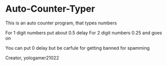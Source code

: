 # Auto-Counter-Typer
This is an auto counter program, that types numbers

For 1 digit numbers put about 0.5 delay
For 2 digit numbers 0.25 and goes on

You can put 0 delay but be carfule for getting banned for spamming

Creator, yologamer21022
